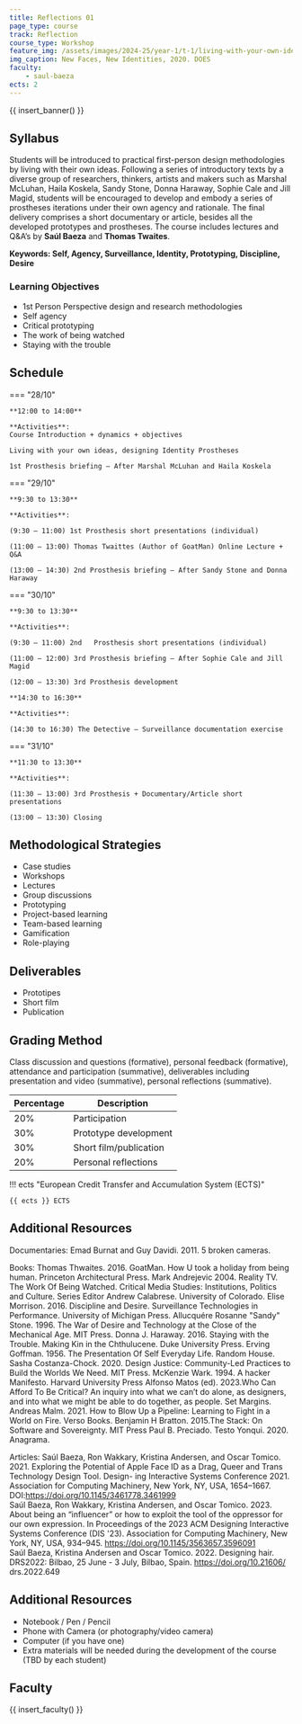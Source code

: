 ```yaml
---
title: Reflections 01
page_type: course
track: Reflection
course_type: Workshop
feature_img: /assets/images/2024-25/year-1/t-1/living-with-your-own-ideas.jpg
img_caption: New Faces, New Identities, 2020. DOES
faculty:
    - saul-baeza
ects: 2
---
```


{{ insert_banner() }}

## Syllabus

Students will be introduced to practical first-person design methodologies by living with their own ideas. Following a series of introductory texts by a diverse group of researchers, thinkers, artists and makers such as Marshal McLuhan, Haila Koskela, Sandy Stone, Donna Haraway, Sophie Cale and Jill Magid, students will be encouraged to develop and embody a series of prostheses iterations under their own agency and rationale. The final delivery comprises a short documentary or article, besides all the developed prototypes and prostheses. The course includes lectures and Q&A’s by **Saúl Baeza** and **Thomas Twaites**.

**Keywords: Self, Agency, Surveillance, Identity, Prototyping, Discipline, Desire**

### Learning Objectives

- 1st Person Perspective design and research methodologies
- Self agency 
- Critical prototyping
- The work of being watched
- Staying with the trouble

## Schedule

=== "28/10"

    **12:00 to 14:00**

    **Activities**:
    Course Introduction + dynamics + objectives
    
    Living with your own ideas, designing Identity Prostheses
    
    1st Prosthesis briefing – After Marshal McLuhan and Haila Koskela

=== "29/10"

    **9:30 to 13:30** 

    **Activities**:
    
    (9:30 – 11:00) 1st Prosthesis short presentations (individual) 

    (11:00 – 13:00) Thomas Twaittes (Author of GoatMan) Online Lecture + Q&A 

    (13:00 – 14:30) 2nd Prosthesis briefing – After Sandy Stone and Donna Haraway 

=== "30/10"

    **9:30 to 13:30** 

    **Activities**:
    
    (9:30 – 11:00) 2nd   Prosthesis short presentations (individual)
    
    (11:00 – 12:00) 3rd Prosthesis briefing – After Sophie Cale and Jill Magid 
    
    (12:00 – 13:30) 3rd Prosthesis development

    **14:30 to 16:30** 

    **Activities**:
    
    (14:30 to 16:30) The Detective – Surveillance documentation exercise 

=== "31/10"

    **11:30 to 13:30**

    **Activities**:
    
    (11:30 – 13:00) 3rd Prosthesis + Documentary/Article short presentations
    
    (13:00 – 13:30) Closing

## Methodological Strategies

- Case studies
- Workshops  
- Lectures  
- Group discussions  
- Prototyping 
- Project-based learning  
- Team-based learning  
- Gamification  
- Role-playing 


## Deliverables

- Prototipes
- Short film
- Publication


## Grading Method

Class discussion and questions (formative), personal feedback (formative), attendance and participation (summative), deliverables including presentation and video (summative), personal reflections (summative).


| Percentage  | Description                                     |
| ----------- | ------------------------------------            |
| 20%         | Participation                                   |
| 30%         | Prototype development                                   |
| 30%         |  Short film/publication                           |
| 20%         |  Personal reflections                         |

!!! ects "European Credit Transfer and Accumulation System (ECTS)"

    {{ ects }} ECTS

## Additional Resources

Documentaries: 
Emad Burnat and Guy Davidi. 2011. 5 broken cameras. 

Books:
Thomas Thwaites. 2016. GoatMan. How U took a holiday from being human. Princeton Architectural Press.
Mark Andrejevic 2004. Reality TV. The Work Of Being Watched. Critical Media Studies: Institutions, Politics and Culture. Series Editor Andrew Calabrese. University of Colorado.
Elise Morrison. 2016. Discipline and Desire. Surveillance Technologies in Performance. University of Michigan Press.
Allucquére Rosanne "Sandy" Stone. 1996. The War of Desire and Technology at the Close of the Mechanical Age. MIT Press.
Donna J. Haraway. 2016. Staying with the Trouble. Making Kin in the Chthulucene. Duke University Press.
Erving Goffman. 1956. The Presentation Of Self Everyday Life. Random House.
Sasha Costanza-Chock. 2020. Design Justice: Community-Led Practices to Build the Worlds We Need. MIT Press.
McKenzie Wark. 1994. A hacker Manifesto. Harvard University Press 
Alfonso Matos (ed). 2023.Who Can Afford To Be Critical?  An inquiry into what we can’t do alone, as designers, and into what we might be able to do together, as people. Set Margins.
Andreas Malm. 2021. How to Blow Up a Pipeline: Learning to Fight in a World on Fire. Verso Books.
Benjamin H Bratton. 2015.The Stack: On Software and Sovereignty. MIT Press
Paul B. Preciado. Testo Yonqui. 2020. Anagrama.

Articles:
Saúl Baeza, Ron Wakkary, Kristina Andersen, and Oscar Tomico. 2021. Exploring the Potential of Apple Face ID as a Drag, Queer and Trans Technology Design Tool. Design- ing Interactive Systems Conference 2021. Association for Computing Machinery, New York, NY, USA, 1654–1667. DOI:https://doi.org/10.1145/3461778.3461999  
Saúl Baeza, Ron Wakkary, Kristina Andersen, and Oscar Tomico. 2023. About being an “influencer” or how to exploit the tool of the oppressor for our own expression. In Proceedings of the 2023 ACM Designing Interactive Systems Conference (DIS '23). Association for Computing Machinery, New York, NY, USA, 934–945. https://doi.org/10.1145/3563657.3596091  
Saúl Baeza, Kristina Andersen and Oscar Tomico. 2022. Designing hair. DRS2022: Bilbao, 25 June - 3 July, Bilbao, Spain. https://doi.org/10.21606/ drs.2022.649  

## Additional Resources

- Notebook / Pen / Pencil  
- Phone with Camera (or photography/video camera)  
- Computer (if you have one)  
- Extra materials will be needed during the development of the course (TBD by each student)


## Faculty

{{ insert_faculty() }}
